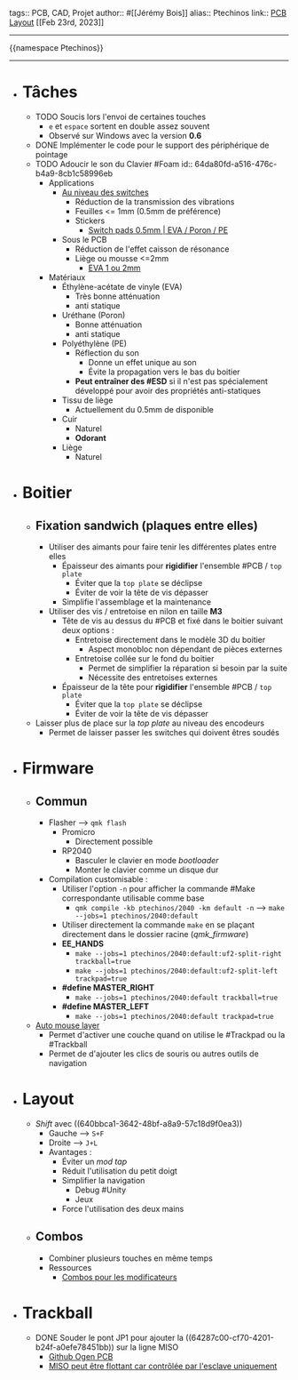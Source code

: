 tags:: PCB, CAD, Projet 
author:: #[[Jérémy Bois]]
alias:: Ptechinos
link:: [PCB](https://github.com/JeremyBois/Ptechinos) [Layout](https://github.com/JeremyBois/qmk-ptechinos)
[[Feb 23rd, 2023]]
***
{{namespace Ptechinos}}
***

- # Tâches
	- TODO Soucis lors l'envoi de certaines touches
		- `e`  et `espace` sortent en double assez souvent
		- Observé sur Windows avec la version **0.6**
	- DONE Implémenter le code pour le support des périphérique de pointage
	- TODO Adoucir le son du Clavier #Foam
	  id:: 64da80fd-a516-476c-b4a9-8cb1c58996eb
		- Applications
			- [Au niveau des switches](https://switchandclick.com/pe-foam-mod/)
				- Réduction de la transmission des vibrations
				- Feuilles <= 1mm (0.5mm de préférence)
				- Stickers
					- [Switch pads 0.5mm | EVA / Poron / PE](https://www.amazon.fr/gp/product/B09SZ52G7S/ref=ppx_od_dt_b_asin_title_s00?ie=UTF8&th=1)
			- Sous le PCB
				- Réduction de l'effet caisson de résonance
				- Liège ou mousse <=2mm
					- [EVA 1 ou 2mm](https://www.amazon.fr/dp/B09T95JBF5/ref=pe_27091421_487052621_TE_item?th=1)
		- Matériaux
			- Éthylène-acétate de vinyle (EVA)
				- Très bonne atténuation
				- anti statique
			- Uréthane (Poron)
				- Bonne atténuation
				- anti statique
			- Polyéthylène (PE)
				- Réflection du son
					- Donne un effet unique au son
					- Évite la propagation vers le bas du boitier
				- **Peut entraîner des #ESD** si il n'est pas spécialement développé pour avoir des propriétés anti-statiques
			- Tissu de liège
				- Actuellement du 0.5mm de disponible
			- Cuir
				- Naturel
				- **Odorant**
			- Liège
				- Naturel
- # Boitier
	- ## Fixation sandwich (plaques entre elles)
		- Utiliser des aimants pour faire tenir les différentes plates entre elles
			- Épaisseur des aimants pour **rigidifier** l'ensemble #PCB / `top plate`
				- Éviter que la `top plate` se déclipse
				- Éviter de voir la tête de vis dépasser
			- Simplifie l'assemblage et la maintenance
		- Utiliser des vis / entretoise en nilon en taille **M3**
			- Tête de vis au dessus du #PCB et fixé dans le boitier suivant deux options :
				- Entretoise directement dans le modèle 3D du boitier
					- Aspect monobloc non dépendant de pièces externes
				- Entretoise collée sur le fond du boitier
					- Permet de simplifier la réparation si besoin par la suite
					- Nécessite des entretoises externes
			- Épaisseur de la tête pour **rigidifier** l'ensemble #PCB / `top plate`
				- Éviter que la `top plate` se déclipse
				- Éviter de voir la tête de vis dépasser
	- Laisser plus de place sur la *top plate* au niveau des encodeurs
		- Permet de laisser passer les switches qui doivent êtres soudés
- # Firmware
	- ## Commun
		- Flasher --> `qmk flash`
			- Promicro
				- Directement possible
			- RP2040
				- Basculer le clavier en mode *bootloader*
				- Monter le clavier comme un disque dur
		- Compilation customisable :
			- Utiliser l'option `-n` pour afficher la commande #Make correspondante utilisable comme base
				- `qmk compile -kb ptechinos/2040 -km default -n` --> `make --jobs=1 ptechinos/2040:default`
			- Utiliser directement la commande `make` en se plaçant directement dans le dossier  racine (*qmk_firmware*)
			- **EE_HANDS**
				- `make --jobs=1 ptechinos/2040:default:uf2-split-right trackball=true`
				- `make --jobs=1 ptechinos/2040:default:uf2-split-left trackpad=true`
			- **#define MASTER_RIGHT**
				- `make --jobs=1 ptechinos/2040:default trackball=true`
			- **#define MASTER_LEFT**
				- `make --jobs=1 ptechinos/2040:default trackpad=true`
	- [Auto mouse layer](https://github.com/qmk/qmk_firmware/blob/master/docs/feature_pointing_device.md#automatic-mouse-layer-idpointing-device-auto-mouse)
		- Permet d'activer une couche quand on utilise le #Trackpad ou la #Trackball
		- Permet de d'ajouter les clics de souris ou autres outils de navigation
- # Layout
	- *Shift* avec ((640bbca1-3642-48bf-a8a9-57c18d9f0ea3))
		- Gauche --> `S+F`
		- Droite    --> `J+L`
		- Avantages :
			- Éviter un *mod tap*
			- Réduit l'utilisation du petit doigt
			- Simplifier la navigation
				- Debug #Unity
				- Jeux
			- Force l'utilisation des deux mains
	- ## Combos
		- Combiner plusieurs touches en même temps
		- Ressources
			- [Combos pour les modificateurs](https://jasoncarloscox.com/blog/combo-mods/)
- # Trackball
	- DONE Souder le pont JP1 pour ajouter la ((64287c00-cf70-4201-b24f-a0efe78451bb)) sur la ligne MISO
		- [Github Ogen PCB](https://github.com/JeremyBois/Ogen)
		- [MISO peut être flottant car contrôlée par l'esclave uniquement](https://electronics.stackexchange.com/a/234707)